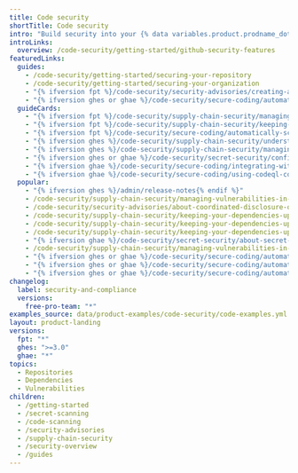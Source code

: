 ```yaml
---
title: Code security
shortTitle: Code security
intro: "Build security into your {% data variables.product.prodname_dotcom %} workflow with features to keep secrets and vulnerabilities out of your codebase{% ifversion not ghae %}, and to maintain your software supply chain{% endif %}."
introLinks:
  overview: /code-security/getting-started/github-security-features
featuredLinks:
  guides:
    - /code-security/getting-started/securing-your-repository
    - /code-security/getting-started/securing-your-organization
    - "{% ifversion fpt %}/code-security/security-advisories/creating-a-security-advisory{% endif %}"
    - "{% ifversion ghes or ghae %}/code-security/secure-coding/automatically-scanning-your-code-for-vulnerabilities-and-errors/setting-up-code-scanning-for-a-repository{% endif%}"
  guideCards:
    - "{% ifversion fpt %}/code-security/supply-chain-security/managing-vulnerabilities-in-your-projects-dependencies/configuring-dependabot-security-updates{% endif %}"
    - "{% ifversion fpt %}/code-security/supply-chain-security/keeping-your-dependencies-updated-automatically/enabling-and-disabling-version-updates{% endif %}"
    - "{% ifversion fpt %}/code-security/secure-coding/automatically-scanning-your-code-for-vulnerabilities-and-errors/setting-up-code-scanning-for-a-repository{% endif %}"
    - "{% ifversion ghes %}/code-security/supply-chain-security/understanding-your-software-supply-chain/exploring-the-dependencies-of-a-repository{% endif %}"
    - "{% ifversion ghes %}/code-security/supply-chain-security/managing-vulnerabilities-in-your-projects-dependencies/configuring-notifications-for-vulnerable-dependencies{% endif %}"
    - "{% ifversion ghes or ghae %}/code-security/secret-security/configuring-secret-scanning-for-your-repositories{% endif %}"
    - "{% ifversion ghae %}/code-security/secure-coding/integrating-with-code-scanning/uploading-a-sarif-file-to-github{% endif %}"
    - "{% ifversion ghae %}/code-security/secure-coding/using-codeql-code-scanning-with-your-existing-ci-system{% endif %}"
  popular:
    - "{% ifversion ghes %}/admin/release-notes{% endif %}"
    - /code-security/supply-chain-security/managing-vulnerabilities-in-your-projects-dependencies/about-alerts-for-vulnerable-dependencies
    - /code-security/security-advisories/about-coordinated-disclosure-of-security-vulnerabilities
    - /code-security/supply-chain-security/keeping-your-dependencies-updated-automatically/keeping-your-actions-up-to-date-with-dependabot
    - /code-security/supply-chain-security/keeping-your-dependencies-updated-automatically/configuration-options-for-dependency-updates
    - /code-security/supply-chain-security/keeping-your-dependencies-updated-automatically/managing-encrypted-secrets-for-dependabot
    - "{% ifversion ghae %}/code-security/secret-security/about-secret-scanning{% endif %}"
    - /code-security/supply-chain-security/managing-vulnerabilities-in-your-projects-dependencies/troubleshooting-the-detection-of-vulnerable-dependencies
    - "{% ifversion ghes or ghae %}/code-security/secure-coding/automatically-scanning-your-code-for-vulnerabilities-and-errors/configuring-the-codeql-workflow-for-compiled-languages{% endif %}"
    - "{% ifversion ghes or ghae %}/code-security/secure-coding/automatically-scanning-your-code-for-vulnerabilities-and-errors/troubleshooting-the-codeql-workflow{% endif %}"
    - "{% ifversion ghes or ghae %}/code-security/secure-coding/automatically-scanning-your-code-for-vulnerabilities-and-errors/running-codeql-code-scanning-in-a-container{% endif %}"
changelog:
  label: security-and-compliance
  versions:
    free-pro-team: "*"
examples_source: data/product-examples/code-security/code-examples.yml
layout: product-landing
versions:
  fpt: "*"
  ghes: ">=3.0"
  ghae: "*"
topics:
  - Repositories
  - Dependencies
  - Vulnerabilities
children:
  - /getting-started
  - /secret-scanning
  - /code-scanning
  - /security-advisories
  - /supply-chain-security
  - /security-overview
  - /guides
---
```

